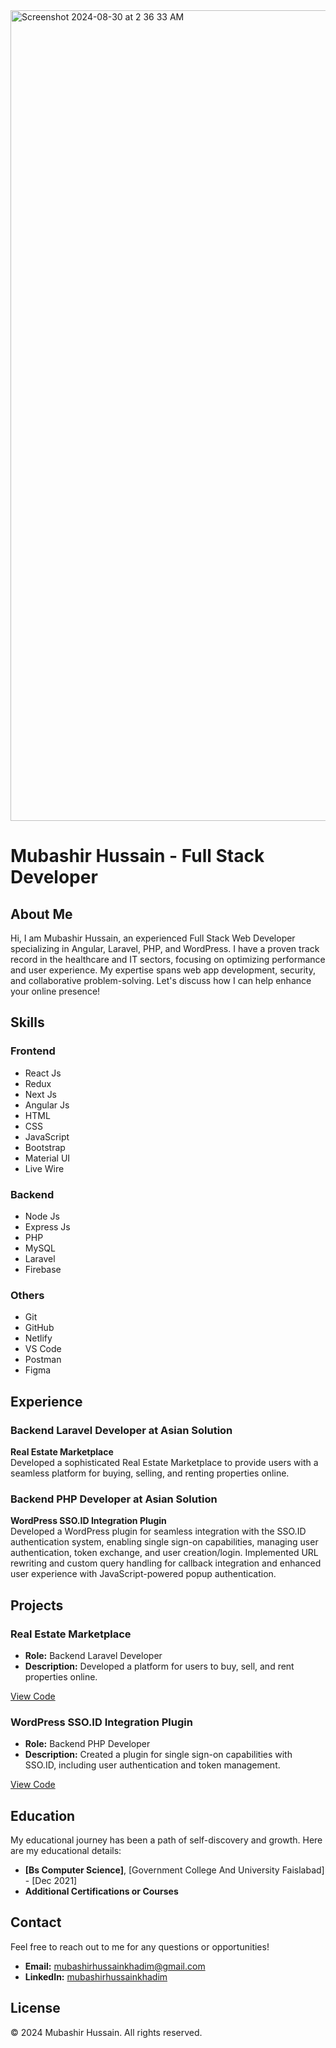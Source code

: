 
<img width="1297" alt="Screenshot 2024-08-30 at 2 36 33 AM" src="https://github.com/user-attachments/assets/0bd65a6f-53e5-4799-9a32-1ffb736bb2bb">

# Mubashir Hussain - Full Stack Developer

## About Me

Hi, I am Mubashir Hussain, an experienced Full Stack Web Developer specializing in Angular, Laravel, PHP, and WordPress. I have a proven track record in the healthcare and IT sectors, focusing on optimizing performance and user experience. My expertise spans web app development, security, and collaborative problem-solving. Let's discuss how I can help enhance your online presence!

## Skills

### Frontend
- React Js
- Redux
- Next Js
- Angular Js
- HTML
- CSS
- JavaScript
- Bootstrap
- Material UI
- Live Wire

### Backend
- Node Js
- Express Js
- PHP
- MySQL
- Laravel
- Firebase

### Others
- Git
- GitHub
- Netlify
- VS Code
- Postman
- Figma

## Experience

### Backend Laravel Developer at Asian Solution
**Real Estate Marketplace**  
Developed a sophisticated Real Estate Marketplace to provide users with a seamless platform for buying, selling, and renting properties online.

### Backend PHP Developer at Asian Solution
**WordPress SSO.ID Integration Plugin**  
Developed a WordPress plugin for seamless integration with the SSO.ID authentication system, enabling single sign-on capabilities, managing user authentication, token exchange, and user creation/login. Implemented URL rewriting and custom query handling for callback integration and enhanced user experience with JavaScript-powered popup authentication.

## Projects

### Real Estate Marketplace
- **Role:** Backend Laravel Developer
- **Description:** Developed a platform for users to buy, sell, and rent properties online.

[View Code](#)

### WordPress SSO.ID Integration Plugin
- **Role:** Backend PHP Developer
- **Description:** Created a plugin for single sign-on capabilities with SSO.ID, including user authentication and token management.

[View Code](#)

## Education

My educational journey has been a path of self-discovery and growth. Here are my educational details:

- **[Bs Computer Science]**, [Government College And University Faislabad] - [Dec 2021]
- **Additional Certifications or Courses**

## Contact

Feel free to reach out to me for any questions or opportunities!

- **Email:** [mubashirhussainkhadim@gmail.com](mailto:mubashirhussainkhadim@gmail.com)
- **LinkedIn:** [mubashirhussainkhadim](https://linkedin.com/in/mubashirhussainkhadim)

## License

© 2024 Mubashir Hussain. All rights reserved.


